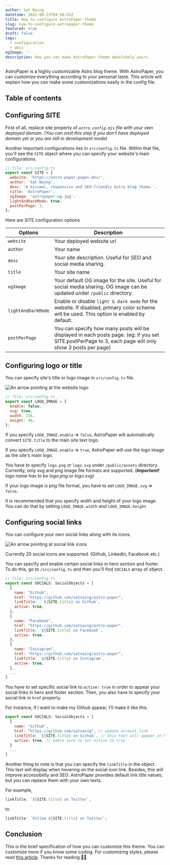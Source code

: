```yaml
---
author: Sat Naing
datetime: 2022-09-23T04:58:53Z
title: How to configure AstroPaper theme
slug: how-to-configure-astropaper-theme
featured: true
draft: false
tags:
  - configuration
  - docs
ogImage: ''
description: How you can make AstroPaper theme absolutely yours.
---
```


AstroPaper is a highly customizable Astro blog theme. With AstroPaper, you can customize everything according to your personal taste. This article will explain how you can make some customizations easily in the config file.

## Table of contents

## Configuring SITE

First of all, replace site property of _`astro.config.mjs` file with your own deployed domain. (You can omit this step if you don't have deployed domain yet or you are still in development mode)_

Another important configurations lies in `src/config.ts` file. Within that file, you'll see the `SITE` object where you can specify your website's main configurations.

```js
// file: src/config.ts
export const SITE = {
  website: 'https://astro-paper.pages.dev/',
  author: 'Sat Naing',
  desc: 'A minimal, responsive and SEO-friendly Astro blog theme.',
  title: 'AstroPaper',
  ogImage: 'astropaper-og.jpg',
  lightAndDarkMode: true,
  postPerPage: 3,
};
```

Here are SITE configuration options

| Options            | Description                                                                                                                                            |
| ------------------ | ------------------------------------------------------------------------------------------------------------------------------------------------------ |
| `website`          | Your deployed website url                                                                                                                              |
| `author`           | Your name                                                                                                                                              |
| `desc`             | Your site description. Useful for SEO and social media sharing.                                                                                        |
| `title`            | Your site name                                                                                                                                         |
| `ogImage`          | Your default OG image for the site. Useful for social media sharing. OG image can be updated under `/public` directory.                                |
| `lightAndDarkMode` | Enable or disable `light & dark mode` for the website. If disabled, primary color scheme will be used. This option is enabled by default.              |
| `postPerPage`      | You can specify how many posts will be displayed in each posts page. (eg: if you set SITE.postPerPage to 3, each page will only show 3 posts per page) |

## Configuring logo or title

You can specify site's title or logo image in `src/config.ts` file.

![An arrow pointing at the website logo](https://res.cloudinary.com/noezectz/v1663911318/astro-paper/AstroPaper-logo-config_goff5l.png)

```js
// file: src/config.ts
export const LOGO_IMAGE = {
  enable: false,
  svg: true,
  width: 216,
  height: 46,
};
```

If you specify `LOGO_IMAGE.enable` => `false`, AstroPaper will automatically convert `SITE.title` to the main site text logo.

If you specify `LOGO_IMAGE.enable` => `true`, AstroPaper will use the logo image as the site's main logo.

You have to specify `logo.png` or `logo.svg` under `/public/assets` directory. Currently, only svg and png image file formats are supported. (**_Important!_** _logo name has to be logo.png or logo.svg)_

If your logo image is png file format, you have to set `LOGO_IMAGE.svg` => `false`.

It is recommended that you specify width and height of your logo image. You can do that by setting `LOGO_IMAGE.width` _and_ `LOGO_IMAGE.height`

## Configuring social links

You can configure your own social links along with its icons.

![An arrow pointing at social link icons](https://res.cloudinary.com/noezectz/v1663914759/astro-paper/astro-paper-socials_tkcjgq.png)

Currently 20 social icons are supported. (Github, LinkedIn, Facebook etc.)

You can specify and enable certain social links in hero section and footer. To do this, go to `/src/config.ts` and then you'll find `SOCIALS` array of object.

```js
// file: src/config.ts
export const SOCIALS: SocialObjects = [
  {
    name: "Github",
    href: "https://github.com/satnaing/astro-paper",
    linkTitle: ` ${SITE.title} on Github`,
    active: true,
  },
  {
    name: "Facebook",
    href: "https://github.com/satnaing/astro-paper",
    linkTitle: `${SITE.title} on Facebook`,
    active: true,
  },
  {
    name: "Instagram",
    href: "https://github.com/satnaing/astro-paper",
    linkTitle: `${SITE.title} on Instagram`,
    active: true,
  },
  ...
]
```

You have to set specific social link to `active: true` in order to appear your social links in hero and footer section. Then, you also have to specify your social link in `href` property.

For instance, if I want to make my Github appear, I'll make it like this.

```js
export const SOCIALS: SocialObjects = [
  {
    name: "Github",
    href: "https://github.com/satnaing", // update account link
    linkTitle: `${SITE.title} on Github`, // this text will appear on hover and VoiceOver
    active: true, // makre sure to set active to true
  }
  ...
]
```

Another thing to note is that you can specify the `linkTitle` in the object. This text will display when hovering on the social icon link. Besides, this will improve accessibility and SEO. AstroPaper provides default link title values; but you can replace them with your own texts.

For example,

```js
linkTitle: `${SITE.title} on Twitter`,
```

to

```js
linkTitle: `Follow ${SITE.title} on Twitter`;
```

## Conclusion

This is the brief specification of how you can customize this theme. You can customize more if you know some coding. For customizing styles, please read [this article](https://astro-paper.pages.dev/posts/customizing-astropaper-theme-color-schemes/). Thanks for reading.✌🏻
